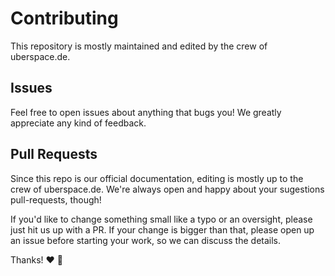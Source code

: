 # Contributing

This repository is mostly maintained and edited by the crew of uberspace.de.

## Issues

Feel free to open issues about anything that bugs you! We greatly appreciate
any kind of feedback.

## Pull Requests

Since this repo is our official documentation, editing is mostly up to the
crew of uberspace.de. We're always open and happy about your sugestions
pull-requests, though!

If you'd like to change something small like a typo or an oversight, please
just hit us up with a PR. If your change is bigger than that, please open
up an issue before starting your work, so we can discuss the details.

Thanks! :heart: :tada:
